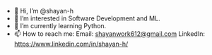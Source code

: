 - 👋 Hi, I’m @shayan-h
- 👀 I’m interested in Software Development and ML.
- 🌱 I’m currently learning Python.
- 📫 How to reach me: Email: shayanwork612@gmail.com LinkedIn: https://www.linkedin.com/in/shayan-h/

<!---
shayan-h/shayan-h is a ✨ special ✨ repository because its `README.md` (this file) appears on your GitHub profile.
You can click the Preview link to take a look at your changes.
--->
